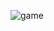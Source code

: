 ![game](https://user-images.githubusercontent.com/44343446/112299987-997ac200-8c55-11eb-96f8-6cf774d20feb.gif)
